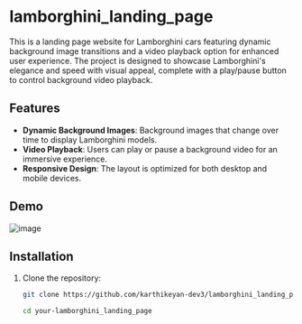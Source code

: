 # lamborghini_landing_page

This is a landing page website for Lamborghini cars featuring dynamic background image transitions and a video playback option for enhanced user experience. The project is designed to showcase Lamborghini's elegance and speed with visual appeal, complete with a play/pause button to control background video playback.

## Features

- **Dynamic Background Images**: Background images that change over time to display Lamborghini models.
- **Video Playback**: Users can play or pause a background video for an immersive experience.
- **Responsive Design**: The layout is optimized for both desktop and mobile devices.

## Demo

![image](https://github.com/user-attachments/assets/dbaae321-38e7-48e9-a673-8832c321dc38)


## Installation

1. Clone the repository:
   ```bash
   git clone https://github.com/karthikeyan-dev3/lamborghini_landing_page.git

   cd your-lamborghini_landing_page
